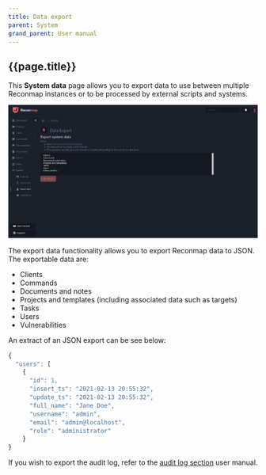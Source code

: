 ```yaml
---
title: Data export
parent: System
grand_parent: User manual
---
```


## {{page.title}}

This **System data** page allows you to export data to use between multiple Reconmap instances or to be processed by external scripts and systems.

![System data export screenshot](/images/screenshots/data-export.png)

The export data functionality allows you to export Reconmap data to JSON. The exportable data are:

- Clients
- Commands
- Documents and notes
- Projects and templates (including associated data such as targets)
- Tasks
- Users
- Vulnerabilities

An extract of an JSON export can be see below:

```js
{
  "users": [
    {
      "id": 1,
      "insert_ts": "2021-02-13 20:55:32",
      "update_ts": "2021-02-13 20:55:32",
      "full_name": "Jane Doe",
      "username": "admin",
      "email": "admin@localhost",
      "role": "administrator"
    }
}
```

If you wish to export the audit log, refer to the [audit log section](/user-manual/audit-log.html) user manual.